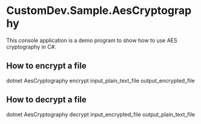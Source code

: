 ﻿CustomDev.Sample.AesCryptography
================================

This console application is a demo program to show how to use AES cryptography in C#.

## How to encrypt a file
dotnet AesCryptography encrypt input_plain_text_file output_encrypted_file

## How to decrypt a file
dotnet AesCryptography decrypt input_encrypted_file output_plain_text_file

